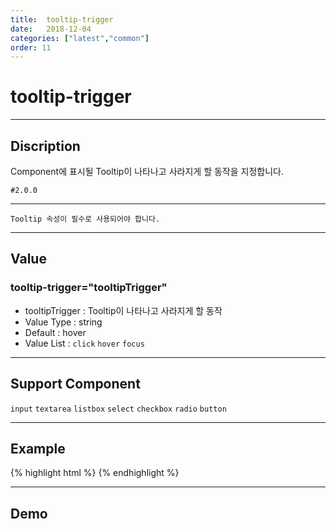 ```yaml
---
title:  tooltip-trigger
date:   2018-12-04
categories: ["latest","common"]
order: 11
---
```


tooltip-trigger
===
---

## Discription
Component에 표시될 Tooltip이 나타나고 사라지게 할 동작을 지정합니다.

`#2.0.0`

---

`Tooltip 속성이 필수로 사용되어야 합니다.`

---

## Value

### tooltip-trigger="tooltipTrigger"

* tooltipTrigger : Tooltip이 나타나고 사라지게 할 동작
* Value Type : string
* Default : hover
* Value List : `click` `hover` `focus`

---
## Support Component

`input` `textarea` `listbox` `select` `checkbox` `radio` `button`

---
## Example
{% highlight html %}
<sbux-input id="inputIdx" name="inputIdx" uitype="text" tooltip="SBUx Tooltip" tooltip-trigger="click"></sbux-input>
{% endhighlight %}

---
## Demo
<sbux-input id="inputIdx" name="inputIdx" uitype="text" tooltip="SBUx Tooltip" tooltip-trigger="click"></sbux-input>